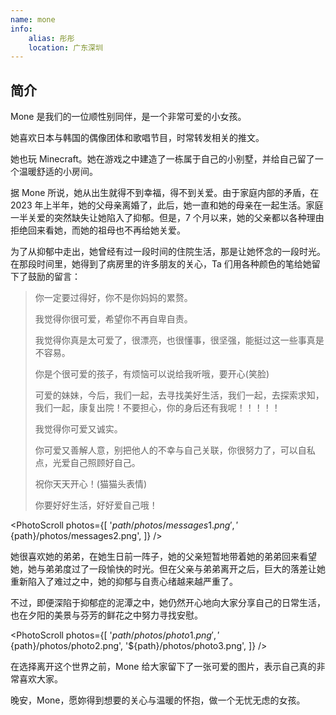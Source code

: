 ```yaml
---
name: mone
info:
    alias: 彤彤
    location: 广东深圳
---
```


## 简介

Mone 是我们的一位顺性别同伴，是一个非常可爱的小女孩。

她喜欢日本与韩国的偶像团体和歌唱节目，时常转发相关的推文。

她也玩 Minecraft。她在游戏之中建造了一栋属于自己的小别墅，并给自己留了一个温暖舒适的小房间。

据 Mone 所说，她从出生就得不到幸福，得不到关爱。由于家庭内部的矛盾，在 2023 年上半年，她的父母亲离婚了，此后，她一直和她的母亲在一起生活。家庭一半关爱的突然缺失让她陷入了抑郁。但是，7 个月以来，她的父亲都以各种理由拒绝回来看她，而她的祖母也不再给她关爱。

为了从抑郁中走出，她曾经有过一段时间的住院生活，那是让她怀念的一段时光。在那段时间里，她得到了病房里的许多朋友的关心，Ta 们用各种颜色的笔给她留下了鼓励的留言：

> 你一定要过得好，你不是你妈妈的累赘。
>
> 我觉得你很可爱，希望你不再自卑自责。
>
> 我觉得你真是太可爱了，很漂亮，也很懂事，很坚强，能挺过这一些事真是不容易。
>
> 你是个很可爱的孩子，有烦恼可以说给我听哦，要开心(笑脸)
>
> 可爱的妹妹，今后，我们一起，去寻找美好生活，我们一起，去探索求知，我们一起，康复出院！不要担心，你的身后还有我呢！！！！！
>
> 我觉得你可爱又诚实。
>
> 你可爱又善解人意，别把他人的不幸与自己关联，你很努力了，可以自私点，光爱自己照顾好自己。
>
> 祝你天天开心！(猫猫头表情)
>
> 你要好好生活，好好爱自己哦！

<PhotoScroll photos={[
'${path}/photos/messages1.png',
'${path}/photos/messages2.png',
]} />

她很喜欢她的弟弟，在她生日前一阵子，她的父亲短暂地带着她的弟弟回来看望她，她与弟弟度过了一段愉快的时光。但在父亲与弟弟离开之后，巨大的落差让她重新陷入了难过之中，她的抑郁与自责心绪越来越严重了。

不过，即便深陷于抑郁症的泥潭之中，她仍然开心地向大家分享自己的日常生活，也在夕阳的美景与芬芳的鲜花之中努力寻找安慰。

<PhotoScroll photos={[
'${path}/photos/photo1.png',
'${path}/photos/photo2.png',
'${path}/photos/photo3.png',
]} />

在选择离开这个世界之前，Mone 给大家留下了一张可爱的图片，表示自己真的非常喜欢大家。

晚安，Mone，愿妳得到想要的关心与温暖的怀抱，做一个无忧无虑的女孩。